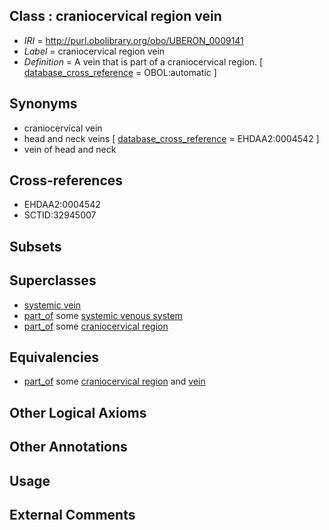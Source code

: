 
## Class : craniocervical region vein

 * *IRI* = http://purl.obolibrary.org/obo/UBERON_0009141
 * *Label* = craniocervical region vein
 * *Definition* = A vein that is part of a craniocervical region. [ [database_cross_reference](../../ef/oboInOwl#hasDbXref.md) = OBOL:automatic ]

## Synonyms

 * craniocervical vein
 * head and neck veins [ [database_cross_reference](../../ef/oboInOwl#hasDbXref.md) = EHDAA2:0004542 ]
 * vein of head and neck

## Cross-references

 * EHDAA2:0004542
 * SCTID:32945007

## Subsets


## Superclasses

 * [systemic vein](../../UBERON/40/UBERON_0013140.md)
 * [part_of](../../BFO/50/BFO_0000050.md) some [systemic venous system](../../UBERON/81/UBERON_0004581.md)
 * [part_of](../../BFO/50/BFO_0000050.md) some [craniocervical region](../../UBERON/11/UBERON_0007811.md)

## Equivalencies

 * [part_of](../../BFO/50/BFO_0000050.md) some [craniocervical region](../../UBERON/11/UBERON_0007811.md) and [vein](../../UBERON/38/UBERON_0001638.md)

## Other Logical Axioms


## Other Annotations


## Usage


## External Comments

